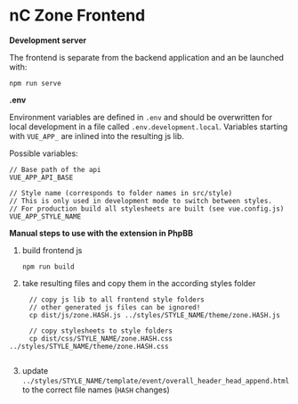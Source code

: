 # nC Zone Frontend

**Development server**  

The frontend is separate from the backend application and an be launched with:

`npm run serve`

**.env**  

Environment variables are defined in `.env` and should be overwritten for local 
development in a file called `.env.development.local`.
Variables starting with `VUE_APP_` are inlined into the resulting js lib.

Possible variables: 
```
// Base path of the api
VUE_APP_API_BASE

// Style name (corresponds to folder names in src/style)
// This is only used in development mode to switch between styles.
// For production build all stylesheets are built (see vue.config.js)
VUE_APP_STYLE_NAME 
```

**Manual steps to use with the extension in PhpBB**

1. build frontend js

     `npm run build`
     
2. take resulting files and copy them in the according styles folder
```
     // copy js lib to all frontend style folders
     // other generated js files can be ignored!
     cp dist/js/zone.HASH.js ../styles/STYLE_NAME/theme/zone.HASH.js
     
     // copy stylesheets to style folders
     cp dist/css/STYLE_NAME/zone.HASH.css ../styles/STYLE_NAME/theme/zone.HASH.css
     
```

3. update `../styles/STYLE_NAME/template/event/overall_header_head_append.html` to the correct file names (`HASH` changes)
